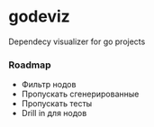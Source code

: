 # godeviz

Dependecy visualizer for go projects


### Roadmap

- Фильтр нодов
- Пропускать сгенерированные
- Пропускать тесты
- Drill in для нодов